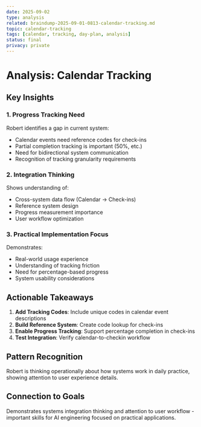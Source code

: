 ```yaml
---
date: 2025-09-02
type: analysis
related: braindump-2025-09-01-0813-calendar-tracking.md
topic: calendar-tracking
tags: [calendar, tracking, day-plan, analysis]
status: final
privacy: private
---
```


# Analysis: Calendar Tracking

## Key Insights

### 1. Progress Tracking Need
Robert identifies a gap in current system:
- Calendar events need reference codes for check-ins
- Partial completion tracking is important (50%, etc.)
- Need for bidirectional system communication
- Recognition of tracking granularity requirements

### 2. Integration Thinking
Shows understanding of:
- Cross-system data flow (Calendar → Check-ins)
- Reference system design
- Progress measurement importance
- User workflow optimization

### 3. Practical Implementation Focus
Demonstrates:
- Real-world usage experience
- Understanding of tracking friction
- Need for percentage-based progress
- System usability considerations

## Actionable Takeaways

1. **Add Tracking Codes**: Include unique codes in calendar event descriptions
2. **Build Reference System**: Create code lookup for check-ins
3. **Enable Progress Tracking**: Support percentage completion in check-ins
4. **Test Integration**: Verify calendar-to-checkin workflow

## Pattern Recognition
Robert is thinking operationally about how systems work in daily practice, showing attention to user experience details.

## Connection to Goals
Demonstrates systems integration thinking and attention to user workflow - important skills for AI engineering focused on practical applications.